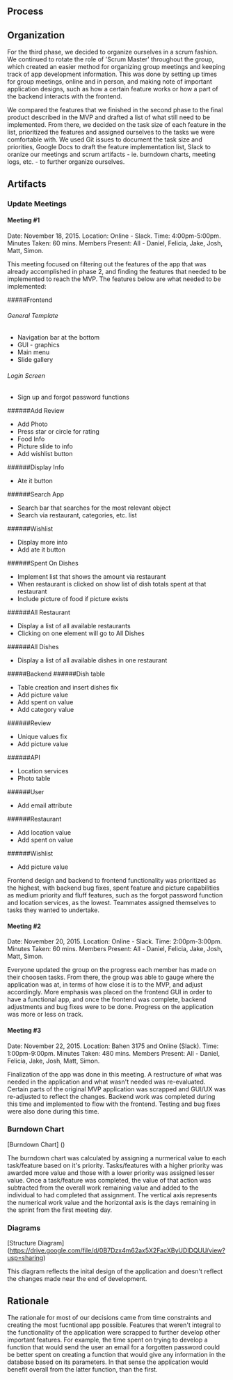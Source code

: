 ## Process
## Organization
For the third phase, we decided to organize ourselves in a scrum fashion. We continued to rotate the role of 'Scrum Master' throughout the group, which created an easier method for organizing group meetings and keeping track of app development information. This was done by setting up times for group meetings, online and in person, and making note of important application designs, such as how a certain feature works or how a part of the backend interacts with the frontend.

We compared the features that we finished in the second phase to the final product described in the MVP and drafted a list of what still need to be implemented. From there, we decided on the task size of each feature in the list, prioritized the features and assigned ourselves to the tasks we were comfortable with. We used Git issues to document the task size and priorities, Google Docs to draft the feature implementation list, Slack to oranize our meetings and scrum artifacts - ie. burndown charts, meeting logs, etc. - to further organize ourselves.

## Artifacts
### Update Meetings
#### Meeting #1
Date: November 18, 2015. Location: Online - Slack. Time: 4:00pm-5:00pm. Minutes Taken: 60 mins. Members Present: All -  Daniel, Felicia, Jake, Josh, Matt, Simon.

This meeting focused on filtering out the features of the app that was already accomplished in phase 2, and finding the features that needed to be implemented to reach the MVP. The features below are what needed to be implemented:

#####Frontend
###### General Template
- Navigation bar at the bottom
- GUI - graphics
- Main menu
- Slide gallery 

###### Login Screen 
- Sign up and forgot password functions

######Add Review 
- Add Photo
- Press star or circle for rating
- Food Info
- Picture slide to info
- Add wishlist button 

######Display Info
- Ate it button

######Search App
- Search bar that searches for the most relevant object
- Search via restaurant, categories, etc. list

######Wishlist
- Display more into 
- Add ate it button

######Spent On Dishes 
- Implement list that shows the amount via restaurant 
- When restaurant is clicked on show list of dish totals spent at that restaurant 
- Include picture of food if picture exists

######All Restaurant
- Display a list of all available restaurants
- Clicking on one element will go to All Dishes

######All Dishes
- Display a list of all available dishes in one restaurant

#####Backend
######Dish table 
- Table creation and insert dishes fix
- Add picture value
- Add spent on value
- Add category value

######Review 
- Unique values fix
- Add picture value

######API
- Location services
- Photo table

######User
- Add email attribute

######Restaurant
- Add location value
- Add spent on value

######Wishlist
- Add picture value

Frontend design and backend to frontend functionality was prioritized as the highest, with backend bug fixes, spent feature and picture capabilities as medium priority and fluff features, such as the forgot password function and location services, as the lowest. Teammates assigned themselves to tasks they wanted to undertake.

#### Meeting #2
Date: November 20, 2015. Location: Online - Slack. Time: 2:00pm-3:00pm. Minutes Taken: 60 mins. Members Present: All -  Daniel, Felicia, Jake, Josh, Matt, Simon.

Everyone updated the group on the progress each member has made on their choosen tasks. From there, the group was able to gauge where the application was at, in terms of how close it is to the MVP, and adjust accordingly. More emphasis was placed on the frontend GUI in order to have a functional app, and once the frontend was complete, backend adjustments and bug fixes were to be done. Progress on the application was more or less on track.

#### Meeting #3
Date: November 22, 2015. Location: Bahen 3175 and Online (Slack). Time: 1:00pm-9:00pm. Minutes Taken: 480 mins. Members Present: All - Daniel, Felicia, Jake, Josh, Matt, Simon.

Finalization of the app was done in this meeting. A restructure of what was needed in the application and what wasn't needed was re-evaluated. Certain parts of the original MVP application was scrapped and GUI/UX was re-adjusted to reflect the changes. Backend work was completed during this time and implemented to flow with the frontend. Testing and bug fixes were also done during this time. 

### Burndown Chart
[Burndown Chart] ()

The burndown chart was calculated by assigning a nurmerical value to each task/feature based on it's priority. Tasks/features with a higher priority was awarded more value and those with a lower priority was assigned lesser value. Once a task/feature was completed, the value of that action was subtracted from the overall work remaining value and added to the individual to had completed that assignment. The vertical axis represents the numerical work value and the horizontal axis is the days remaining in the sprint from the first meeting day.

### Diagrams
[Structure Diagram] (https://drive.google.com/file/d/0B7Dzx4m62ax5X2FacXByUDlDQUU/view?usp=sharing)

This diagram reflects the inital design of the application and doesn't reflect the changes made near the end of development.

## Rationale
The rationale for most of our decisions came from time constraints and creating the most fucntional app possible. Features that weren't integral to the functionality of the application were scrapped to further develop other important features. For example, the time spent on trying to develop a function that would send the user an email for a forgotten password could be better spent on creating a function that would give any information in the database based on its parameters. In that sense the application would benefit overall from the latter function, than the first.
